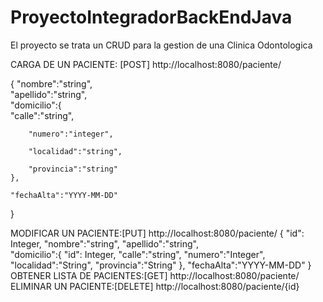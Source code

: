 ﻿# ProyectoIntegradorBackEndJava

El proyecto se trata un CRUD para la gestion de una Clinica Odontologica

CARGA DE UN PACIENTE: [POST]       http://localhost:8080/paciente/

{
    "nombre":"string",    
     "apellido":"string",     
     "domicilio":{        
        "calle":"string",
        
        "numero":"integer",
        
        "localidad":"string",
        
        "provincia":"string"        
    },
    
    "fechaAlta":"YYYY-MM-DD" 
 }
 
MODIFICAR UN PACIENTE:[PUT]        http://localhost:8080/paciente/
{
    "id": Integer,
    "nombre":"string",
    "apellido":"string",    
    "domicilio":{
        "id": Integer,
        "calle":"string",
        "numero":"Integer",
        "localidad":"String",
        "provincia":"String"
    },
    "fechaAlta":"YYYY-MM-DD" 
 }
OBTENER LISTA DE PACIENTES:[GET]   http://localhost:8080/paciente/
ELIMINAR UN PACIENTE:[DELETE]      http://localhost:8080/paciente/{id}
